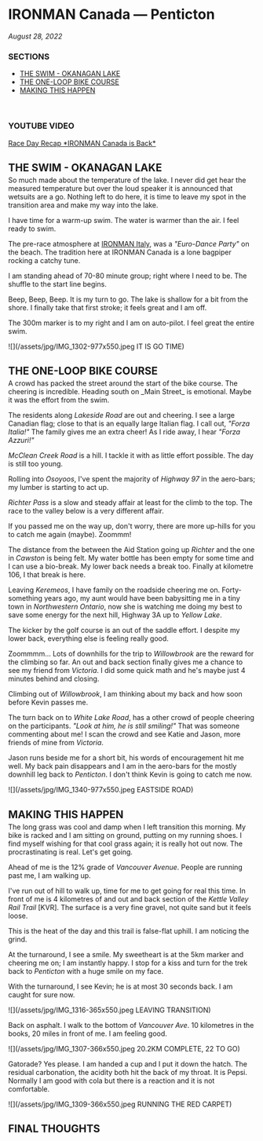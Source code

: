 # IRONMAN Canada &mdash; Penticton

_August 28, 2022_

### SECTIONS
<ul class="alt">
<li><a href="javascript:flkty.select(2);">THE SWIM - OKANAGAN LAKE</a></li>
<li><a href="javascript:flkty.select(4);">THE ONE-LOOP BIKE COURSE</a></li>
<li><a href="javascript:flkty.select(7);">MAKING THIS HAPPEN</a></li>
</ul>
<br />

### YOUTUBE VIDEO
[Race Day Recap &#42;IRONMAN Canada is Back&#42;](https://youtu.be/3WEOmYirXj4)

<!---->
<h2 style="margin-bottom:4px;">THE SWIM - OKANAGAN LAKE</h2>
So much made about the temperature of the lake.  I never did get hear the measured temperature but over the loud speaker it is announced that wetsuits are a go.  Nothing left to do here, it is time to leave my spot in the transition area and make my way into the lake.

I have time for a warm-up swim.  The water is warmer than the air.  I feel ready to swim.

The pre-race atmosphere at [IRONMAN Italy](2021-ironman-italy-emilia-romagna),  was a _"Euro-Dance Party"_ on the beach.  The tradition here at IRONMAN Canada is a lone bagpiper rocking a catchy tune.

I am standing ahead of 70-80 minute group; right where I need to be.  The shuffle to the start line begins.

Beep, Beep, Beep.  It is my turn to go.  The lake is shallow for a bit from the shore.  I finally take that first stroke; it feels great and I am off.

The 300m marker is to my right and I am on auto-pilot.  I feel great the entire swim.

![](/assets/jpg/IMG_1302-977x550.jpeg IT IS GO TIME)

<h2 style="margin-bottom:4px;">THE ONE-LOOP BIKE COURSE</h2>
A crowd has packed the street around the start of the bike course.  The cheering is incredible.  Heading south on _Main Street_ is emotional.  Maybe it was the effort from the swim.

The residents along _Lakeside Road_ are out and cheering.  I see a large Canadian flag; close to that is an equally large Italian flag.  I call out, _"Forza Italia!"_  The family gives me an extra cheer!  As I ride away, I hear _"Forza Azzuri!"_

_McClean Creek Road_ is a hill.  I tackle it with as little effort possible.  The day is still too young.

Rolling into _Osoyoos_, I've spent the majority of _Highway 97_ in the aero-bars; my lumber is starting to act up.  

_Richter Pass_ is a slow and steady affair at least for the climb to the top.  The race to the valley below is a very different affair.

If you passed me on the way up, don't worry, there are more up-hills for you to catch me again (maybe).  Zoommm!
<!----->
The distance from the between the Aid Station going up _Richter_ and the one in _Cawston_ is being felt.  My water bottle has been empty for some time and I can use a bio-break.  My lower back needs a break too.   Finally at kilometre 106, I that break is here.

Leaving _Keremeos_, I have family on the roadside cheering me on.  Forty-something years ago, my aunt would have been babysitting me in a tiny town in _Northwestern Ontario_, now she is watching me doing my best to save some energy for the next hill, Highway 3A up to _Yellow Lake_.

The kicker by the golf course is an out of the saddle effort.  I despite my lower back, everything else is feeling really good.

Zoommmm...  Lots of downhills for the trip to _Willowbrook_ are the reward for the climbing so far.  An out and back section finally gives me a chance to see my friend from _Victoria_.  I did some quick math and he's maybe just 4 minutes behind and closing.
<!----->
Climbing out of _Willowbrook_, I am thinking about my back and how soon before Kevin passes me.  

The turn back on to _White Lake Road_, has a other crowd of people cheering on the participants.  _"Look at him, he is still smiling!"_  That was someone commenting about me!  I scan the crowd and see Katie and Jason, more friends of mine from _Victoria_. 

Jason runs beside me for a short bit, his words of encouragement hit me well.  My back pain disappears and I am in the aero-bars for the mostly downhill leg back to _Penticton_.  I don't think Kevin is going to catch me now.

 
![](/assets/jpg/IMG_1340-977x550.jpeg EASTSIDE ROAD)

<h2 style="margin-bottom:4px;">MAKING THIS HAPPEN</h2>
The long grass was cool and damp when I left transition this morning.  My bike is racked and I am sitting on ground, putting on my running shoes.  I find myself wishing for that cool grass again; it is really hot out now.  The procrastinating is real.  Let's get going.

Ahead of me is the 12% grade of _Vancouver Avenue_.  People are running past me, I am walking up.

I've run out of hill to walk up, time for me to get going for real this time.  In front of me is 4 kilometres of and out and back section of the _Kettle Valley Rail Trail_ [KVR]. The surface is a very fine gravel, not quite sand but it feels loose.

This is the heat of the day and this trail is false-flat uphill.  I am noticing the grind.

At the turnaround, I see a smile.  My sweetheart is at the 5km marker and cheering me on; I am instantly happy.  I stop for a kiss and turn for the trek back to _Penticton_ with a huge smile on my face.

With the turnaround, I see Kevin; he is at most 30 seconds back.  I am caught for sure now. 

 
![](/assets/jpg/IMG_1316-365x550.jpeg LEAVING TRANSITION)

Back on asphalt.  I walk to the bottom of _Vancouver Ave_.  10 kilometres in the books, 20 miles in front of me.  I am feeling good.

![](/assets/jpg/IMG_1307-366x550.jpeg 20.2KM COMPLETE, 22 TO GO)


Gatorade?   Yes please.  I am handed a cup and I put it down the hatch.  The residual carbonation, the acidity both hit the back of my throat.  It is Pepsi.  Normally I am good with cola but there is a reaction and it is not comfortable.

![](/assets/jpg/IMG_1309-366x550.jpeg RUNNING THE RED CARPET)

<h2 style="margin-bottom:4px;">FINAL THOUGHTS</h1>
